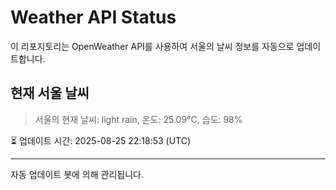 
# Weather API Status

이 리포지토리는 OpenWeather API를 사용하여 서울의 날씨 정보를 자동으로 업데이트합니다.

## 현재 서울 날씨
> 서울의 현재 날씨: light rain, 온도: 25.09°C, 습도: 98%

⏳ 업데이트 시간: 2025-08-25 22:18:53 (UTC)

---
자동 업데이트 봇에 의해 관리됩니다.
